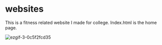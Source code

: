 # websites
This is a fitness related website I made for college. Index.html is the home page.<br>


![ezgif-3-0c5f2fcd35](https://github.com/benjamingamrekeli/websites/assets/53474397/e6541356-95ec-4079-8e69-a13a39aabdaf)
